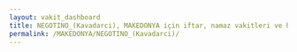 ```yaml
---
layout: vakit_dashboard
title: NEGOTINO_(Kavadarci), MAKEDONYA için iftar, namaz vakitleri ve hava durumu - ilçe/eyalet seç
permalink: /MAKEDONYA/NEGOTINO_(Kavadarci)/
---
```


<script type="text/javascript">
  var GLOBAL_COUNTRY = 'MAKEDONYA';
  var GLOBAL_CITY = 'NEGOTINO_(Kavadarci)';
  var GLOBAL_STATE = '';
  var lat = 72;
  var lon = 21;
</script>
